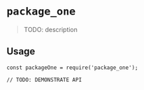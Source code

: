 # `package_one`

> TODO: description

## Usage

```
const packageOne = require('package_one');

// TODO: DEMONSTRATE API
```
